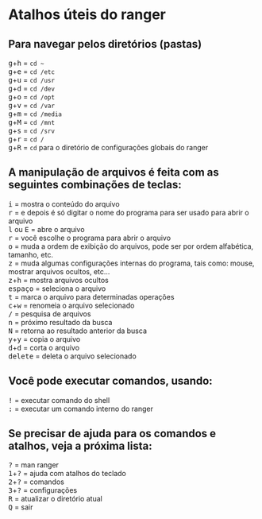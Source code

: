 # Atalhos úteis do ranger

## Para navegar pelos diretórios (pastas)
<kbd>g</kbd>+<kbd>h</kbd> = `cd ~`  
<kbd>g</kbd>+<kbd>e</kbd> = `cd /etc`  
<kbd>g</kbd>+<kbd>u</kbd> = `cd /usr`  
<kbd>g</kbd>+<kbd>d</kbd> = `cd /dev`  
<kbd>g</kbd>+<kbd>o</kbd> = `cd /opt`  
<kbd>g</kbd>+<kbd>v</kbd> = `cd /var`  
<kbd>g</kbd>+<kbd>m</kbd> = `cd /media`  
<kbd>g</kbd>+<kbd>M</kbd> = `cd /mnt`  
<kbd>g</kbd>+<kbd>s</kbd> = `cd /srv`  
<kbd>g</kbd>+<kbd>r</kbd> = `cd /`  
<kbd>g</kbd>+<kbd>R</kbd> = `cd` para o diretório de configurações globais do ranger  


## A manipulação de arquivos é feita com as seguintes combinações de teclas:
<kbd>i</kbd> = mostra o conteúdo do arquivo  
<kbd>r</kbd> = e depois é só digitar o nome do programa para ser usado para abrir o arquivo  
<kbd>l</kbd> ou <kbd>E</kbd> = abre o arquivo  
<kbd>r</kbd> = você escolhe o programa para abrir o arquivo  
<kbd>o</kbd> = muda a ordem de exibição do arquivos, pode ser por ordem alfabética, tamanho, etc.  
<kbd>z</kbd> = muda algumas configurações internas do programa, tais como: mouse, mostrar arquivos ocultos, etc...  
<kbd>z</kbd>+<kbd>h</kbd> = mostra arquivos ocultos  
<kbd>espaço</kbd> = seleciona o arquivo  
<kbd>t</kbd> = marca o arquivo para determinadas operações  
<kbd>c</kbd>+<kbd>w</kbd> = renomeia o arquivo selecionado  
<kbd>/</kbd> = pesquisa de arquivos  
<kbd>n</kbd> = próximo resultado da busca  
<kbd>N</kbd> = retorna ao resultado anterior da busca  
<kbd>y</kbd>+<kbd>y</kbd> = copia o arquivo  
<kbd>d</kbd>+<kbd>d</kbd> = corta o arquivo  
<kbd>delete</kbd> = deleta o arquivo selecionado  


## Você pode executar comandos, usando:
<kbd>!</kbd> = executar comando do shell  
<kbd>:</kbd> = executar um comando interno do ranger  


## Se precisar de ajuda para os comandos e atalhos, veja a próxima lista:
<kbd>?</kbd> = man ranger  
<kbd>1</kbd>+<kbd>?</kbd> = ajuda com atalhos do teclado  
<kbd>2</kbd>+<kbd>?</kbd> = comandos  
<kbd>3</kbd>+<kbd>?</kbd> = configurações  
<kbd>R</kbd> = atualizar o diretório atual  
<kbd>Q</kbd> = sair  
